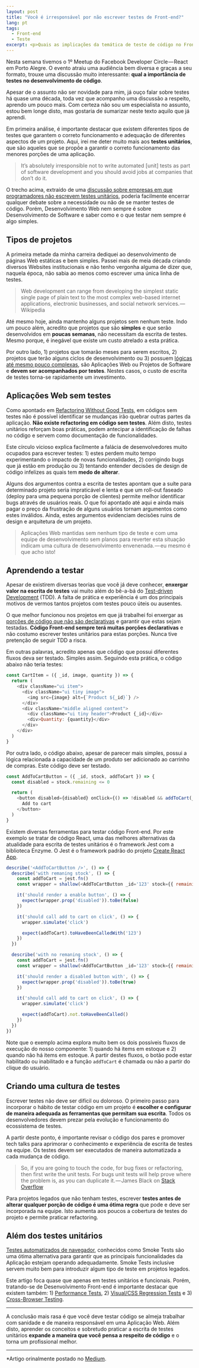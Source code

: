 ```yaml
---
layout: post
title: "Você é irresponsável por não escrever testes de Front-end?"
lang: pt
tags:
  - Front-end
  - Teste
excerpt: <p>Quais as implicações da temática de teste de código no Front-end.</p>
---
```


Nesta semana tivemos o 1º Meetup do Facebook Developer Circle — React em Porto Alegre. O evento atraiu uma audiência bem diversa e graças a seu formato, trouxe uma discussão muito interessante: **qual a importância de testes no desenvolvimento de código**.

Apesar de o assunto não ser novidade para mim, já ouço falar sobre testes há quase uma década, toda vez que acompanho uma discussão a respeito, aprendo um pouco mais. Com certeza não sou um especialista no assunto, estou bem longe disto, mas gostaria de sumarizar neste texto aquilo que já aprendi.

Em primeira análise, é importante destacar que existem diferentes tipos de testes que garantem o correto funcionamento e adequação de diferentes aspectos de um projeto. Aqui, irei me deter muito mais aos **testes unitários**, que são aqueles que se propõe a garantir o correto funcionamento das menores porções de uma aplicação.

> It’s absolutely irresponsible not to write automated [unit] tests as part of software development and you should avoid jobs at companies that don’t do it.

O trecho acima, extraído de uma [discussão sobre empresas em que programadores não escrevem testes unitários](https://www.quora.com/Would-you-work-for-a-company-who-doesnt-write-tests/answer/Tim-Moore-2?srid=OBCN), poderia facilmente encerrar qualquer debate sobre a necessidade ou não de se manter testes de código. Porém, Desenvolvimento Web nem sempre é sobre Desenvolvimento de Software e saber como e o que testar nem sempre é algo simples.

## Tipos de projetos

A primeira metade da minha carreira dediquei ao desenvolvimento de páginas Web estáticas e bem simples. Passei mais de meia década criando diversos Websites institucionais e não tenho vergonha alguma de dizer que, naquela época, não sabia ao menos como escrever uma única linha de testes.

> Web development can range from developing the simplest static single page of plain text to the most complex web-based internet applications, electronic businesses, and social network services. — Wikipedia

Até mesmo hoje, ainda mantenho alguns projetos sem nenhum teste. Indo um pouco além, acredito que projetos que são **simples** e que serão desenvolvidos em **poucas semanas**, não necessitam da escrita de testes. Mesmo porque, é inegável que existe um custo atrelado a esta prática.

Por outro lado, 1) projetos que tomarão meses para serem escritos, 2) projetos que terão alguns ciclos de desenvolvimento ou 3) possuem [lógicas até mesmo pouco complexas](https://github.com/jcemer/minimalistic-shop), são Aplicações Web ou Projetos de Software e **devem ser acompanhados por testes**. Nestes casos, o custo de escrita de testes torna-se rapidamente um investimento.

## Aplicações Web sem testes

Como apontado em [Refactoring Without Good Tests](http://blog.codeclimate.com/blog/2013/12/05/refactoring-without-good-tests/), em códigos sem testes não é possível identificar se mudanças irão quebrar outras partes da aplicação. **Não existe refactoring em código sem testes**. Além disto, testes unitários reforçam boas práticas, podem antecipar a identificação de falhas no código e servem como documentação de funcionalidades.

Este círculo vicioso explica facilmente a falácia de desenvolvedores muito ocupados para escrever testes: 1) estes perdem muito tempo experimentando o impacto de novas funcionalidades, 2) corrigindo bugs que já estão em produção ou 3) tentando entender decisões de design de código infelizes as quais tem **medo de alterar**.

Alguns dos argumentos contra a escrita de testes apontam que a suíte para determinado projeto seria impraticável e lenta e que um roll-out faseado (deploy para uma pequena porção de clientes) permite melhor identificar bugs através de usuários reais. O que foi apontado até aqui e ainda mais pagar o preço da frustração de alguns usuários tornam argumentos como estes inválidos. Ainda, estes argumentos evidenciam decisões ruins de design e arquitetura de um projeto.

> Aplicações Web mantidas sem nenhum tipo de teste e com uma equipe de desenvolvimento sem planos para reverter esta situação indicam uma cultura de desenvolvimento envenenada. — eu mesmo é que acho isto!

## Aprendendo a testar

Apesar de existirem diversas teorias que você já deve conhecer, **enxergar valor na escrita de testes** vai muito além do bê-a-bá do [Test-driven Development](https://martinfowler.com/articles/is-tdd-dead/) (TDD). A falta de prática e experiência é um dos principais motivos de vermos tantos projetos com testes pouco úteis ou ausentes.

O que melhor funcionou nos projetos em que já trabalhei foi enxergar as [porções de código que não são declarativas](http://muness.blogspot.com.br/2008/04/testing-declarative-code.html) e garantir que estas sejam testadas. **Código Front-end sempre terá muitas porções declarativas** e não costumo escrever testes unitários para estas porções. Nunca tive pretenção de seguir TDD a risca.

Em outras palavras, acredito apenas que código que possui diferentes fluxos deva ser testado. Simples assim. Seguindo esta prática, o código abaixo não teria testes:

~~~ javascript
const CartItem = ({ _id, image, quantity }) => {
  return (
    <div className="ui item">
      <div className="ui tiny image">
        <img src={image} alt={`Product ${_id}`} />
      </div>
      <div className="middle aligned content">
        <div className="ui tiny header">Product {_id}</div>
        <div>Quantity: {quantity}</div>
      </div>
    </div>
  )
}
~~~

Por outra lado, o código abaixo, apesar de parecer mais simples, possui a lógica relacionada a capacidade de um produto ser adicionado ao carrinho de compras. Este código deve ser testado.

~~~ javascript
const AddToCartButton = ({ _id, stock, addToCart }) => {
  const disabled = stock.remaining <= 0

  return (
    <button disabled={disabled} onClick={() => !disabled && addToCart(_id)}>
      Add to cart
    </button>
  )
}
~~~

Existem diversas ferramentas para testar código Front-end. Por este exemplo se tratar de código React, uma das melhores alternativas da atualidade para escrita de testes unitários é o framework Jest com a biblioteca Enzyme. O Jest é o framework padrão do projeto [Create React App](https://github.com/facebookincubator/create-react-app).

~~~ javascript
describe('<AddToCartButton />', () => {
  describe('with remaning stock', () => {
    const addToCart = jest.fn()
    const wrapper = shallow(<AddToCartButton _id='123' stock={{ remaining: 1 }} addToCart={addToCart} />)

    it('should render a enable button', () => {
      expect(wrapper.prop('disabled')).toBe(false)
    })

    it('should call add to cart on click', () => {
      wrapper.simulate('click')

      expect(addToCart).toHaveBeenCalledWith('123')
    })
  })

  describe('with no remaning stock', () => {
    const addToCart = jest.fn()
    const wrapper = shallow(<AddToCartButton _id='123' stock={{ remaining: 0 }} addToCart={addToCart} />)

    it('should render a disabled button with', () => {
      expect(wrapper.prop('disabled')).toBe(true)
    })

    it('should call add to cart on click', () => {
      wrapper.simulate('click')

      expect(addToCart).not.toHaveBeenCalled()
    })
  })
})
~~~

Note que o exemplo acima explora muito bem os dois possíveis fluxos de execução do nosso componente: 1) quando há items em estoque e 2) quando não há items em estoque. A partir destes fluxos, o botão pode estar habilitado ou inabilitado e a função `addToCart` é chamada ou não a partir do clique do usuário.

## Criando uma cultura de testes

Escrever testes não deve ser difícil ou doloroso. O primeiro passo para incorporar o hábito de testar código em um projeto é **escolher e configurar de maneira adequada as ferramentas que permitam sua escrita**. Todos os desenvolvedores devem prezar pela evolução e funcionamento do ecossistema de testes.

A partir deste ponto, é importante revisar o código dos pares e promover tech talks para aprimorar o conhecimento e experiência de escrita de testes na equipe. Os testes devem ser executados de maneira automatizada a cada mudança de código.

> So, if you are going to touch the code, for bug fixes or refactoring, then first write the unit tests. For bugs unit tests will help prove where the problem is, as you can duplicate it. — James Black on [Stack Overflow](http://stackoverflow.com/a/1541596)

Para projetos legados que não tenham testes, escrever **testes antes de alterar qualquer porção de código é uma ótima regra** que pode e deve ser incorporada na equipe. Isto aumenta aos poucos a cobertura de testes do projeto e permite praticar refactoring.

## Além dos testes unitários

[Testes automatizados de navegador](http://nightwatchjs.org/), conhecidos como Smoke Tests são uma ótima alternativa para garantir que as principais funcionalidades da Aplicação estejam operando adequadamente. Smoke Tests inclusive servem muito bem para introduzir algum tipo de teste em projetos legados.

Este artigo foca quase que apenas em testes unitários e funcionais. Porém, tratando-se de Desenvolvimento Front-end é importante destacar que existem também: 1) [Performance Tests](https://github.com/addyosmani/psi), 2) [Visual/CSS Regression Tests](https://github.com/Huddle/PhantomCSS) e 3) [Cross-Browser Testing](https://www.browserstack.com/).

---

A conclusão mais rasa é que você deve testar código se almeja trabalhar com sanidade e de maneira responsável em uma Aplicação Web. Além disto, aprender os conceitos e sobretudo praticar a escrita de testes unitários **expande a maneira que você pensa a respeito de código** e o torna um profissional melhor.

---

*Artigo orinalmente postado no [Medium](https://medium.com/tableless/voc%C3%AA-%C3%A9-irrespons%C3%A1vel-por-n%C3%A3o-escrever-testes-de-front-end-70c2858b62df).
